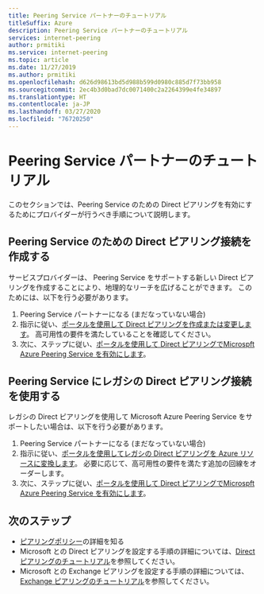 ```yaml
---
title: Peering Service パートナーのチュートリアル
titleSuffix: Azure
description: Peering Service パートナーのチュートリアル
services: internet-peering
author: prmitiki
ms.service: internet-peering
ms.topic: article
ms.date: 11/27/2019
ms.author: prmitiki
ms.openlocfilehash: d626d98613bd5d988b599d0980c885d7f73bb958
ms.sourcegitcommit: 2ec4b3d0bad7dc0071400c2a2264399e4fe34897
ms.translationtype: HT
ms.contentlocale: ja-JP
ms.lasthandoff: 03/27/2020
ms.locfileid: "76720250"
---
```

# <a name="peering-service-partner-walkthrough"></a>Peering Service パートナーのチュートリアル

このセクションでは、Peering Service のための Direct ピアリングを有効にするためにプロバイダーが行うべき手順について説明します。

## <a name="create-direct-peering-connection-for-peering-service"></a>Peering Service のための Direct ピアリング接続を作成する
サービスプロバイダーは、 Peering Service をサポートする新しい Direct ピアリングを作成することにより、地理的なリーチを広げることができます。 このためには、以下を行う必要があります。
1. Peering Service パートナーになる (まだなっていない場合)
1. 指示に従い、[ポータルを使用して Direct ピアリングを作成または変更します](howto-direct-portal.md)。 高可用性の要件を満たしていることを確認してください。
1. 次に、ステップに従い、[ポータルを使用して Direct ピアリングでMicrospft Azure Peering Service を有効にします](howto-peering-service-portal.md)。

## <a name="use-legacy-direct-peering-connection-for-peering-service"></a>Peering Service にレガシの Direct ピアリング接続を使用する
レガシの Direct ピアリングを使用して Microsoft Azure Peering Service をサポートしたい場合は、以下を行う必要があります。
1. Peering Service パートナーになる (まだなっていない場合)
1. 指示に従い、[ポータルを使用してレガシの Direct ピアリングを Azure リソースに変換します](howto-legacy-direct-portal.md)。 必要に応じて、高可用性の要件を満たす追加の回線をオーダーします。
1. 次に、ステップに従い、[ポータルを使用して Direct ピアリングでMicrospft Azure Peering Service を有効にします](howto-peering-service-portal.md)。

## <a name="next-steps"></a>次のステップ

* [ピアリングポリシー](https://peering.azurewebsites.net/peering)の詳細を知る
* Microsoft との Direct ピアリングを設定する手順の詳細については、[Direct ピアリングのチュートリアル](walkthrough-direct-all.md)を参照してください。
* Microsoft との Exchange ピアリングを設定する手順の詳細については、[Exchange ピアリングのチュートリアル](walkthrough-exchange-all.md)を参照してください。
